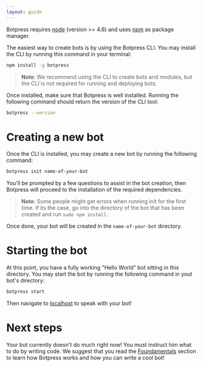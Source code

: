 ```yaml
---
layout: guide
---
```


Botpress requires [node](https://nodejs.org) (version >= 4.6) and uses [npm](https://www.npmjs.com) as package manager.

The easiest way to create bots is by using the Botpress CLI. You may install the CLI by running this command in your terminal:

```bash
npm install -g botpress
```

> **Note**: We recommend using the CLI to create bots and modules, but the CLI is not required for running and deploying bots.

Once installed, make sure that Botpress is well installed. Running the following command should return the version of the CLI tool:

```bash
botpress --version
```

# Creating a new bot <a class="toc" id="toc-creating-a-new-bot" href="#toc-creating-a-new-bot"></a>

Once the CLI is installed, you may create a new bot by running the following command:

```bash
botpress init name-of-your-bot
```

You'll be prompted by a few questions to assist in the bot creation, then Botpress will proceed to the installation of the required dependencies.

> **Note**: Some people might get errors when running init for the first time. If its the case, go into the directory of the bot that has been created and run `sudo npm install`.

Once done, your bot will be created in the `name-of-your-bot` directory.

# Starting the bot <a class="toc" id="toc-starting-the-bot" href="#toc-starting-the-bot"></a>

At this point, you have a fully working "Hello World" bot sitting in this directory. You may start the bot by running the following command in yout bot's directory:

```bash
botpress start
```

Then navigate to [localhost](http://localhost:3000) to speak with your bot!

# Next steps <a class="toc" id="toc-next-steps" href="#toc-next-steps"></a>

Your bot currently doesn't do much right now! You must instruct him what to do by writing code. We suggest that you read the [Foundamentals](../../foundamentals/) section to learn how Botpress works and how you can write a cool bot!
